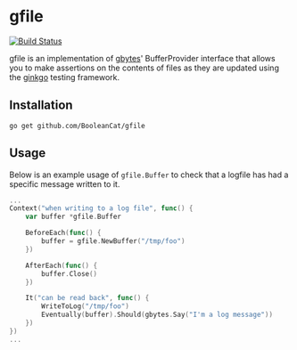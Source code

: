 gfile
=====

[![Build Status](https://travis-ci.org/BooleanCat/gfile.svg?branch=master)](https://travis-ci.org/BooleanCat/gfile)

gfile is an implementation of [gbytes](http://github.com/onsi/gomega)'
BufferProvider interface that allows you to make assertions on the contents of
files as they are updated using the [ginkgo](http://github.com/onsi/ginkgo)
testing framework.

Installation
------------

`go get github.com/BooleanCat/gfile`

Usage
-----

Below is an example usage of `gfile.Buffer` to check that a logfile has had a
specific message written to it.

```go
...
Context("when writing to a log file", func() {
    var buffer *gfile.Buffer

    BeforeEach(func() {
        buffer = gfile.NewBuffer("/tmp/foo")
    })

    AfterEach(func() {
        buffer.Close()
    })

    It("can be read back", func() {
        WriteToLog("/tmp/foo")
        Eventually(buffer).Should(gbytes.Say("I'm a log message"))
    })
})
...
```
